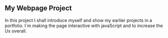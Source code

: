 ## My Webpage Project

In this project I shall introduce myself and show my earlier projects in a portfolio. I´m making the page interactive with javaScript and to increase the Ux overall. 






